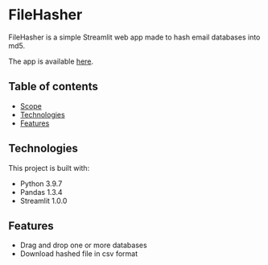 # FileHasher
FileHasher is a simple Streamlit web app made to hash email databases into md5.

The app is available [here](https://share.streamlit.io/evanina/file-hash/main/app.py).

## Table of contents
* [Scope](#scope)
* [Technologies](#technologies)
* [Features](#features)

## Technologies
This project is built with:
* Python 3.9.7
* Pandas 1.3.4
* Streamlit 1.0.0

## Features
* Drag and drop one or more databases
* Download hashed file in csv format
